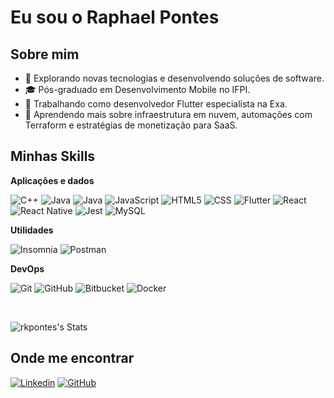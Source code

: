 # Eu sou o Raphael Pontes 
 
## Sobre mim

- 🤔 Explorando novas tecnologias e desenvolvendo soluções de software.
- 🎓 Pós-graduado em Desenvolvimento Mobile no IFPI.
- 💼 Trabalhando como desenvolvedor Flutter especialista na Exa.
- 🌱 Aprendendo mais sobre infraestrutura em nuvem, automações com Terraform e estratégias de monetização para SaaS.

## Minhas Skills

**Aplicações e dados**

![C++](https://img.shields.io/badge/-C++-333333?style=flat&logo=C%2B%2B&logoColor=00599C)
![Java](https://img.shields.io/badge/-Java-333333?style=flat&logo=Java&logoColor=007396)
![Java](https://img.shields.io/badge/-Kotlin-333333?style=flat&logo=Kotlin&logoColor=007396)
![JavaScript](https://img.shields.io/badge/-JavaScript-333333?style=flat&logo=javascript)
![HTML5](https://img.shields.io/badge/-HTML5-333333?style=flat&logo=HTML5)
![CSS](https://img.shields.io/badge/-CSS-333333?style=flat&logo=CSS3&logoColor=1572B6)
![Flutter](https://img.shields.io/badge/-Flutter-333333?style=flat&logo=Flutter)
![React](https://img.shields.io/badge/-React-333333?style=flat&logo=react)
![React Native](https://img.shields.io/badge/-React%20Native-333333?style=flat&logo=react)
![Jest](https://img.shields.io/badge/-Jest-333333?style=flat&logo=jest)
![MySQL](https://img.shields.io/badge/-MySQL-333333?style=flat&logo=mysql)

**Utilidades**

![Insomnia](https://img.shields.io/badge/-Insomnia-333333?style=flat&logo=insomnia)
![Postman](https://img.shields.io/badge/-Postman-333333?style=flat&logo=postman)

**DevOps**

![Git](https://img.shields.io/badge/-Git-333333?style=flat&logo=git)
![GitHub](https://img.shields.io/badge/-GitHub-333333?style=flat&logo=github)
![Bitbucket](https://img.shields.io/badge/-Bitbucket-333333?style=flat&logo=bitbucket)
![Docker](https://img.shields.io/badge/-Docker-333333?style=flat&logo=docker)

<br/>

![rkpontes's Stats](https://github-readme-stats.vercel.app/api?username=rkpontes&theme=dark&show_icons=true&hide_border=true&count_private=false)

## Onde me encontrar

[![Linkedin](https://img.shields.io/badge/-username-blue?style=flat-square&logo=Linkedin&logoColor=white&link=https://www.linkedin.com/in/raphaelkennedy/)](https://www.linkedin.com/in/raphaelkennedy/)
[![GitHub](https://img.shields.io/github/followers/iuricode?label=follow&style=social)](https://github.com/rkpontes/rkpontes)
